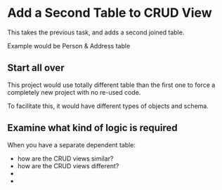 # Add a Second Table to CRUD View

This takes the previous task, and adds a second joined table.

Example would be Person & Address table

## Start all over

This project would use totally different table than the first one to force a completely new project with no re-used code.

To facilitate this, it would have different types of objects and schema.

## Examine what kind of logic is required

When you have a separate dependent table:

- how are the CRUD views similar?
- how are the CRUD views different?
- 
-

